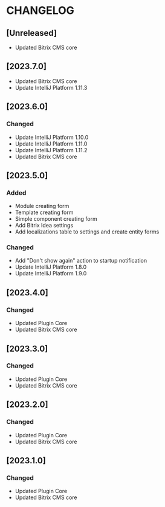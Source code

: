# CHANGELOG

## [Unreleased]

- Updated Bitrix CMS core

## [2023.7.0]

- Updated Bitrix CMS core
- Update IntelliJ Platform 1.11.3

## [2023.6.0]

### Changed

- Update IntelliJ Platform 1.10.0
- Update IntelliJ Platform 1.11.0
- Update IntelliJ Platform 1.11.2
- Updated Bitrix CMS core

## [2023.5.0]

### Added

- Module creating form
- Template creating form
- Simple component creating form
- Add Bitrix Idea settings
- Add localizations table to settings and create entity forms

### Changed

- Add "Don't show again" action to startup notification
- Update IntelliJ Platform 1.8.0
- Update IntelliJ Platform 1.9.0

## [2023.4.0]

### Changed

- Updated Plugin Core
- Updated Bitrix CMS core

## [2023.3.0]

### Changed

- Updated Plugin Core
- Updated Bitrix CMS core

## [2023.2.0]

### Changed

- Updated Plugin Core
- Updated Bitrix CMS core

## [2023.1.0]

### Changed

- Updated Plugin Core
- Updated Bitrix CMS core